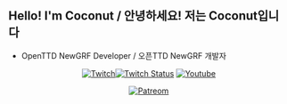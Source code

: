 ## Hello! I'm Coconut / 안녕하세요! 저는 Coconut입니다
* OpenTTD NewGRF Developer / 오픈TTD NewGRF 개발자

<div align=center>
 
[![Twitch](https://img.shields.io/badge/Twitch-9146FF?style=flat-square&logo=twitch&logoColor=ffffff)![Twitch Status](https://img.shields.io/twitch/status/coconutcoconutkr?style=flat-square&label=)](https://www.twitch.tv/coconutcoconutkr)
 [![Youtube](https://img.shields.io/badge/Youtube-ff0000?style=flat-square&logo=youtube)](https://youtube.com/@coconutcoconutkr)
 
 

[![Patreom](https://img.shields.io/badge/Patreon-GRF%20%EA%B0%9C%EB%B0%9C%EC%9D%84%20%EC%9C%84%ED%95%B4%20%EC%BB%A4%ED%94%BC%20%ED%95%9C%EC%9E%94%20%ED%9B%84%EC%9B%90%ED%95%98%EA%B8%B0-red?style=for-the-badge&logo=patreon)](https://www.patreon.com/CoconutKR)
 
</div>

